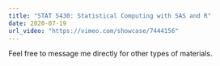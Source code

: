```yaml
---
title: "STAT 5430: Statistical Computing with SAS and R"
date: 2020-07-19
url_video: "https://vimeo.com/showcase/7444156"
---
```


Feel free to message me directly for other types of materials.
